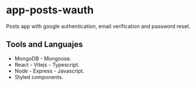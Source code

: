 # app-posts-wauth
Posts app with google authentication, email verification and password reset.
## Tools and Languajes
- MongoDB - Mongoose. 
- React - Vitejs - Typescript. 
- Node - Express - Javascript. 
- Styled components.
